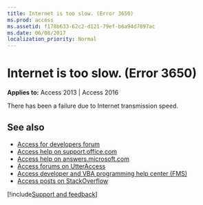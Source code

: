 ```yaml
---
title: Internet is too slow. (Error 3650)
ms.prod: access
ms.assetid: f178b633-62c2-d121-79ef-b6a94d7897ac
ms.date: 06/08/2017
localization_priority: Normal
---
```



# Internet is too slow. (Error 3650)

  

**Applies to:** Access 2013 | Access 2016

There has been a failure due to Internet transmission speed.

## See also

- [Access for developers forum](https://social.msdn.microsoft.com/Forums/office/home?forum=accessdev)
- [Access help on support.office.com](https://support.office.com/search/results?query=Access)
- [Access help on answers.microsoft.com](https://answers.microsoft.com/)
- [Access forums on UtterAccess](https://www.utteraccess.com/forum/index.php?act=idx)
- [Access developer and VBA programming help center (FMS)](https://www.fmsinc.com/MicrosoftAccess/developer/)
- [Access posts on StackOverflow](https://stackoverflow.com/questions/tagged/ms-access)

[!include[Support and feedback](~/includes/feedback-boilerplate.md)]